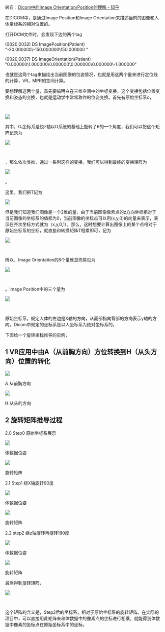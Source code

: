 转自：[Dicom中的Image Orientation/Position的理解 - 知乎](https://zhuanlan.zhihu.com/p/368456396 "Dicom中的Image Orientation/Position的理解 - 知乎")

在DICOM中，是通过Image Position和Image Orientation来描述当前的图像和人体坐标系的相对位置的。

打开DCM文件时，会发现下边的两个tag

(0020,0032) DS ImagePosition(Patient) "-20.000000\\-150.000000\\150.000000 "

(0020,0037) DS ImageOrientation(Patient) "0.000000\\1.000000\\0.000000\\0.000000\\0.000000\\-1.000000"

也就是这两个tag来描绘出当前图像的位姿情况，也就是用这两个量来进行定位线的计算，VR，MPR的空间计算。

要想理解这两个量，首先要搞明白在三维空间中的坐标变换，这个变换包括位置变换和姿态的变换，也就是运动学中常常称作的位姿变换。首先有原始坐标系o，

​

![](vx_images/443530220239047.jpeg)

​​其中，O₁坐标系是绕z轴以O系统的基础上旋转了θ的一个角度，我们可以把这个矩阵记录为

![](vx_images/441450220239145.jpeg)

​

，那么依次类推，通过一系列这样的变换，我们可以得到最终的变换矩阵为

![](vx_images/439380220260211.png)

​。

这里，我们把T记为

![](vx_images/437310220230393.jpeg)

但是我们知道我们图像是一个2维的量，由于当前图像像素点的z方向坐标相对于当前图像的坐标系的值都为0，当前图像的坐标点可以用(x,y,0)的向量来表示，表示在齐次坐标方式就为（x,y,0,1）。那么，这时想要计算出图像上的某个点相对于原始坐标系的坐标，就直接和转换矩阵T相乘即可，记为

![](vx_images/435230220231947.jpeg)

​

所以，Image Orientation的6个量就显而易见为

![](vx_images/432100220252295.png)

​

。Image Position中的三个量为

![](vx_images/430020220233140.png)

​

原始坐标系，规定人体的左边是X轴的方向，从面部指向背部的方向表示y轴的方向。Dicom中规定的坐标系是以人坐标系为绝对坐标系的。

下面给一个旋转坐标推导的实例，

## 1 VR应用中由A（从前胸方向）方位转换到H（从头方向）位置的转化

![](vx_images/427930220242421.jpeg)

A 从前胸方向

![](vx_images/425860220230883.jpeg)

H 从头的方向

## 2 旋转矩阵推导过程

2.0 Step0 原始坐标系展示

![](vx_images/422710220257634.jpeg)

体数据位姿

![](vx_images/421620220239846.png)

旋转矩阵

2.1 Step1 绕X轴旋转90度

![](vx_images/419550220238828.jpeg)

体数据位姿

![](vx_images/417470220242964.jpeg)

旋转矩阵

2.2 step2 绕z轴旋转再旋转180度

![](vx_images/416400220250142.jpeg)

体数据位姿

![](vx_images/415320220262862.jpeg)

旋转矩阵

最后得到旋转矩阵，

![](vx_images/413240220262767.jpeg)

​

这个矩阵的含义是，Step2后的坐标系，相对于原始坐标系的旋转矩阵。在实际的项目中，可以直接用此矩阵来和体数据中的像素点的坐标进行相乘，就能得到体数据中像素的坐标点在原始坐标系中的坐标。